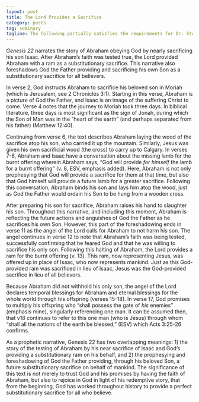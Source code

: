 ```yaml
---
layout: post
title: The Lord Provides a Sacrifice
category: posts
tag: seminary
tagline: The following partially satisfies the requirements for Dr. Steven McKinion's Biblical Hermeneutics class at Southeastern Baptist Theological Seminary.
---
```


<cite class='bibleref' title='Genesis 22'>Genesis 22</cite> narrates the story of Abraham obeying God by nearly sacrificing his son Isaac. After Abraham’s faith was tested true, the Lord provided Abraham with a ram as a substitutionary sacrifice. This narrative also foreshadows God the Father providing and sacrificing his own Son as a substitutionary sacrifice for all believers.

In verse 2, God instructs Abraham to sacrifice his beloved son in Moriah (which is Jerusalem, see 2 Chronicles 3:1). Starting in this verse, Abraham is a picture of God the Father, and Isaac is an image of the suffering Christ to come. Verse 4 notes that the journey to Moriah took three days. In biblical literature, three days is most significant as the sign of Jonah, during which the Son of Man was in the “heart of the earth” (and perhaps separated from his father) (Matthew 12:40).

Continuing from verse 6, the text describes Abraham laying the wood of the sacrifice atop his son, who carried it up the mountain. Similarly, Jesus was given his own sacrificial wood (the cross) to carry up to Calgary. In verses 7-8, Abraham and Isaac have a conversation about the missing lamb for the burnt offering wherein Abraham says, “God will provide *for himself* the lamb for a burnt offering” (v. 8, ESV, emphasis added). Here, Abraham is not only prophesying that God will provide a sacrifice for them at that time, but also that God himself will provide a future lamb for a greater sacrifice. Following this conversation, Abraham binds his son and lays him atop the wood, just as God the Father would ordain his Son to be hung from a wooden cross.

After preparing his son for sacrifice, Abraham raises his hand to slaughter his son. Throughout this narrative, and including this moment, Abraham is reflecting the future actions and anguishes of God the Father as he sacrifices his own Son. However, this part of the foreshadowing ends in verse 11 as the angel of the Lord calls for Abraham to not harm his son. The angel continues in verse 12 to note that Abraham’s faith was being tested, successfully confirming that he feared God and that he was willing to sacrifice his only son. Following this halting of Abraham, the Lord provides a ram for the burnt offering (v. 13). This ram, now representing Jesus, was offered up in place of Isaac, who now represents mankind. Just as this God-provided ram was sacrificed in lieu of Isaac, Jesus was the God-provided sacrifice in lieu of all believers.

Because Abraham did not withhold his only son, the angel of the Lord declares temporal blessings for Abraham and eternal blessings for the whole world through his offspring (verses 15-18). In verse 17, God promises to multiply his offspring who “shall possess the gate of *his* enemies” (emphasis mine), singularly referencing one man. It can be assumed then, that v18 continues to refer to this one man (who is Jesus) through whom “shall all the nations of the earth be blessed,” (ESV) which Acts 3:25-26 confirms.

As a prophetic narrative, Genesis 22 has two overlapping meanings: 1) the story of the testing of Abraham by his near sacrifice of Isaac and God’s providing a substitutionary ram on his behalf, and 2) the prophesying and foreshadowing of God the Father providing, through his beloved Son, a future substitutionary sacrifice on behalf of mankind. The significance of this text is not merely to trust God and his promises by having the faith of Abraham, but also to rejoice in God in light of his redemptive story, that from the beginning, God has worked throughout history to provide a perfect substitutionary sacrifice for all who believe.